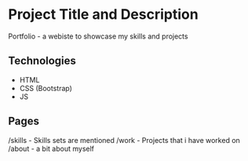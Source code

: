  
# Project Title and Description

Portfolio - a webiste to showcase my skills and projects

## Technologies

- HTML
- CSS (Bootstrap)
- JS

## Pages

/skills - Skills sets are mentioned
/work - Projects that i have worked on
/about - a bit about myself
